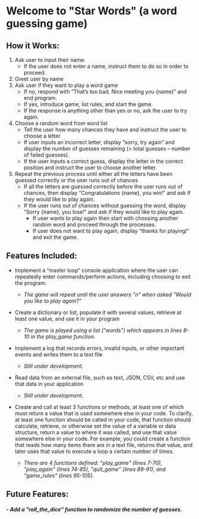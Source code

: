 # **Welcome to "Star Words"** (a word guessing game)

## **How it Works:**

1. Ask user to input their name.
	- If the user does not enter a name, instruct them to do so in order to proceed.
2. Greet user by name
3. Ask user if they want to play a word game
	- If no, respond with “That’s too bad. Nice meeting you {name}” and end program.
	- If yes, introduce game, list rules, and start the game.
	- If the response is anything other than yes or no, ask the user to try again.
4.  Choose a random word from word list
	- Tell the user how many chances they have and instruct the user to choose a letter
	- If user inputs an incorrect letter, display “sorry, try again” and display the number of guesses remaining (= total guesses – number of failed guesses).
	- If the user inputs a correct guess, display the letter in the correct position and instruct the user to choose another letter.
5.  Repeat the previous process until either all the letters have been guessed correctly or the user runs out of chances
	- If all the letters are guessed correctly before the user runs out of chances, then display “Congratulations {name}, you win!” and ask if they would like to play again.
	- If the user runs out of chances without guessing the word, display “Sorry {name}, you lose!” and ask if they would like to play again.    
		- If user wants to play again then start with choosing another random word and proceed through the processes.
		- If user does not want to play again, display “thanks for playing!” and exit the game.

## **Features Included:**

* Implement a “master loop” console application where the user can repeatedly enter commands/perform actions, including choosing to exit the program.
	- *The game will repeat until the user answers "n" when asked "Would you like to play again?"*

* Create a dictionary or list, populate it with several values, retrieve at least one value, and use it in your program
	- *The game is played using a list ("words") which appears in lines 8-10 in the play_game function.*

* Implement a log that records errors, invalid inputs, or other important events and writes them to a text file
	- *Still under development.*

* Read data from an external file, such as text, JSON, CSV, etc and use that data in your application
	- *Still under development.*

* Create and call at least 3 functions or methods, at least one of which must return a value that is used somewhere else in your code. To clarify, at least one function should be called in your code, that function should calculate, retrieve, or otherwise set the value of a variable or data structure, return a value to where it was called, and use that value somewhere else in your code. For example, you could create a function that reads how many items there are in a text file, returns that value, and later uses that value to execute a loop a certain number of times.
	- *There are 4 functions defined: "play_game" (lines 7-70), "play_again" (lines 74-85), "quit_game" (lines 89-91), and "game_rules" (lines 95-105).*

## **Future Features:**

#### - *Add a "roll_the_dice" function to randomize the number of guesses.*


